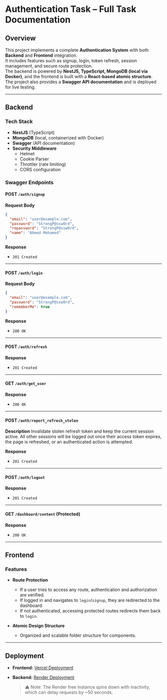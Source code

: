 # Authentication Task – Full Task Documentation

## Overview

This project implements a complete **Authentication System** with both **Backend** and **Frontend** integration.  
It includes features such as signup, login, token refresh, session management, and secure route protection.  
The backend is powered by **NestJS, TypeScript, MongoDB (local via Docker)**, and the frontend is built with a **React-based atomic structure**.  
The project also provides a **Swagger API documentation** and is deployed for live testing.

---

## Backend

### Tech Stack

- **NestJS** (TypeScript)
- **MongoDB** (local, containerized with Docker)
- **Swagger** (API documentation)
- **Security Middleware**
  - Helmet
  - Cookie Parser
  - Throttler (rate limiting)
  - CORS configuration

### Swagger Endpoints

#### **POST** `/auth/signup`

**Request Body**

```json
{
  "email": "user@example.com",
  "password": "StrongP@ssw0rd",
  "repassword": "StrongP@ssw0rd",
  "name": "Ahmed Mohamed"
}
```

**Response**

- `201 Created`

---

#### **POST** `/auth/login`

**Request Body**

```json
{
  "email": "user@example.com",
  "password": "StrongP@ssw0rd",
  "rememberMe": true
}
```

**Response**

- `200 OK`

---

#### **POST** `/auth/refresh`

**Response**

- `201 Created`

---

#### **GET** `/auth/get_user`

**Response**

- `200 OK`

---

#### **POST** `/auth/report_refresh_stolen`

**Description**
Invalidate stolen refresh token and keep the current session active.
All other sessions will be logged out once their access token expires, the page is refreshed, or an authenticated action is attempted.

**Response**

- `201 Created`

---

#### **POST** `/auth/logout`

**Response**

- `201 Created`

---

#### **GET** `/dashboard/content` (Protected)

**Response**

- `200 OK`

---

## Frontend

### Features

- **Route Protection**
  - If a user tries to access any route, authentication and authorization are verified.
  - If logged in and navigates to `login`/`signup`, they are redirected to the dashboard.
  - If not authenticated, accessing protected routes redirects them back to `login`.

- **Atomic Design Structure**
  - Organized and scalable folder structure for components.

---

## Deployment

- **Frontend:** [Vercel Deployment](https://auth-frontend-eight-zeta.vercel.app/)
- **Backend:** [Render Deployment](https://auth-backend-v6f5.onrender.com)

  > ⚠️ Note: The Render free instance spins down with inactivity, which can delay requests by \~50 seconds.
